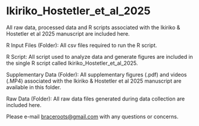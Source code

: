 # Ikiriko_Hostetler_et_al_2025
All raw data, processed data and R scripts associated with the Ikiriko & Hostetler et al 2025 manuscript are included here.

R Input Files (Folder): All csv files required to run the R script. 

R Script: All script used to analyze data and generate figures are included in the single R script called Ikiriko_Hostetler_et_al_2025. 

Supplementary Data (Folder): All supplementary figures (.pdf) and videos (.MP4) associated with the Ikiriko & Hostetler et al 2025 manuscript are available in this folder.

Raw Data (Folder): All raw data files generated during data collection are included here. 

Please e-mail braceroots@gmail.com with any questions or concerns.
